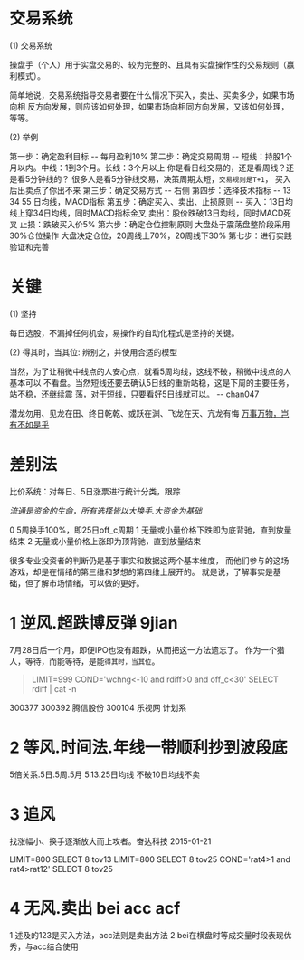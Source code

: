 # 交易系统

  (1) 交易系统

  操盘手（个人）用于实盘交易的、较为完整的、且具有实盘操作性的交易规则（赢利模式）。 

  简单地说，交易系统指导交易者要在什么情况下买入，卖出、买卖多少，如果市场向相
  反方向发展，则应该如何处理，如果市场向相同方向发展，又该如何处理，等等。

  (2) 举例

  第一步：确定盈利目标 -- 每月盈利10%
  第二步：确定交易周期 -- 短线：持股1个月以内。中线：1到3个月。长线：3个月以上
                          你是看日线交易的，还是看周线？还是看5分钟线的？
                          很多人是看5分钟线交易，决策周期太短，`交易规则是T+1`，
                          买入后出卖点了你出不来
  第三步：确定交易方式 -- 右侧
  第四步：选择技术指标 -- 13 34 55 日均线，MACD指标
  第五步：确定买入、卖出、止损原则 --
                          买入：13日均线上穿34日均线，同时MACD指标金叉
                          卖出：股价跌破13日均线，同时MACD死叉
                          止损：跌破买入价5%
  第六步：确定仓位控制原则
                          大盘处于震荡盘整阶段采用30%仓位操作
                          大盘决定仓位，20周线上70%，20周线下30%
  第七步：进行实践验证和完善

# 关键

  (1) 坚持

  每日选股，不漏掉任何机会，易操作的自动化程式是坚持的关键。

  (2) 得其时，当其位: 辨别之，并使用合适的模型

  当然，为了让稍微中线点的人安心点，就看5周均线，这线不破，稍微中线点的人基本可以
  不看盘。当然短线还要去确认5日线的重新站稳，这是下周的主要任务，站不稳，还继续震
  荡，对于短线，只要看好5日线就可以。 -- chan047

  潜龙勿用、见龙在田、终日乾乾、或跃在渊、飞龙在天、亢龙有悔 
  [万事万物，岂有不如是乎](http://blog.sina.com.cn/s/blog_4174cd1101012v4u.html)

# 差别法

  比价系统：对每日、5日涨票进行统计分类，跟踪

  *流通是资金的生命，所有选择皆以大换手.大资金为基础*

  0 5周换手100%，即25日off_c周期
  1 无量或小量价格下跌即为底背驰，直到放量结束
  2 无量或小量价格上涨即为顶背驰，直到放量结束

  很多专业投资者的判断仍是基于事实和数据这两个基本维度，
  而他们参与的这场游戏，却是在情绪的第三维和梦想的第四维上展开的。
  就是说，了解事实是基础，但了解市场情绪，可以做的更好。

# 1 逆风.超跌博反弹 9jian

  7月28日后一个月，即便IPO也没有超跌，从而把这一方法遗忘了。
  作为一个猎人，等待，而能等待，是能`得其时，当其位`。

  > LIMIT=999 COND='wchng<-10 and rdiff>0 and off_c<30' SELECT rdiff | cat -n

  300377
  300392 腾信股份
  300104 乐视网   计划系


# 2 等风.时间法.年线一带顺利抄到波段底

  5倍关系.5日.5周.5月
  5.13.25日均线
  不破10日均线不卖


# 3 追风

  找涨幅小、换手逐渐放大而上攻者。奋达科技 2015-01-21

  LIMIT=800 SELECT 8 tov13
  LIMIT=800 SELECT 8 tov25
  COND='rat4>1 and rat4>rat12' SELECT 8 tov25

# 4 无风.卖出 bei acc acf

  1 述及的123是买入方法，acc法则是卖出方法
  2 bei在横盘时等成交量时段表现优秀，与acc结合使用

